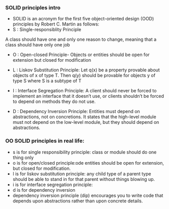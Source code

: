 ### SOLID principles intro
- SOLID is an acronym for the first five object-oriented design (OOD) principles by Robert C. Martin as follows:
- S : Single-responsiblity Principle

A class should have one and only one reason to change, meaning that a class should have only one job
- O : Open-closed Principle- Objects or entities should be open for extension but closed for modification

- L : Liskov Substitution Principle: Let q(x) be a property provable about objects of x of type T. Then q(y) should be provable for objects y of type S where S is a subtype of T

- I : Interface Segregation Principle: A client should never be forced to implement an interface that it doesn’t use, or clients shouldn’t be forced to depend on methods they do not use.

- D : Dependency Inversion Principle: Entities must depend on abstractions, not on concretions. It states that the high-level module must not depend on the low-level module, but they should depend on abstractions.

### OO SOLID principles in real life:
- s is for single responsibility principle: class or module should do one thing only
- o is for open/closed principle:ode entities should be open for extension, but closed for modification.
- l is for liskov substitution principle:   any child type of a parent type should be able to stand in for that parent without things blowing up.
- i is for interface segregation principle:
- d is for dependency inversion
- dependency inversion principle (dip) encourages you to write code that depends upon abstractions rather than upon concrete details.
